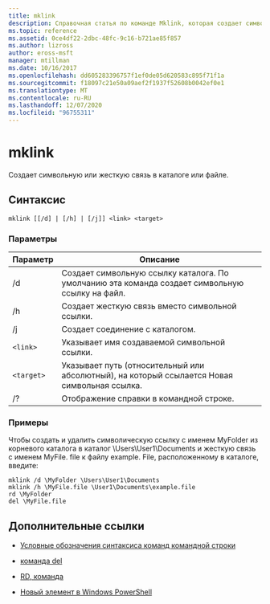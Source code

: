 ```yaml
---
title: mklink
description: Справочная статья по команде Mklink, которая создает символьную или жесткую связь в каталоге или файле.
ms.topic: reference
ms.assetid: 0ce4df22-2dbc-48fc-9c16-b721ae85f857
ms.author: lizross
author: eross-msft
manager: mtillman
ms.date: 10/16/2017
ms.openlocfilehash: dd605283396757f1ef0de05d620583c895f71f1a
ms.sourcegitcommit: f18097c21e50a09aef2f1937f52608b0042ef0e1
ms.translationtype: MT
ms.contentlocale: ru-RU
ms.lasthandoff: 12/07/2020
ms.locfileid: "96755311"
---
```

# <a name="mklink"></a>mklink

Создает символьную или жесткую связь в каталоге или файле.

## <a name="syntax"></a>Синтаксис

```
mklink [[/d] | [/h] | [/j]] <link> <target>
```

### <a name="parameters"></a>Параметры

| Параметр | Описание |
| --------- | ----------- |
| /d | Создает символьную ссылку каталога. По умолчанию эта команда создает символьную ссылку на файл. |
| /h | Создает жесткую связь вместо символьной ссылки. |
| /j | Создает соединение с каталогом. |
| `<link>` | Указывает имя создаваемой символьной ссылки. |
| `<target>` | Указывает путь (относительный или абсолютный), на который ссылается Новая символьная ссылка. |
| /? | Отображение справки в командной строке. |

### <a name="examples"></a>Примеры

Чтобы создать и удалить символическую ссылку с именем MyFolder из корневого каталога в каталог \Users\User1\Documents и жесткую связь с именем MyFile. file к файлу example. File, расположенному в каталоге, введите:

```
mklink /d \MyFolder \Users\User1\Documents
mklink /h \MyFile.file \User1\Documents\example.file
rd \MyFolder
del \MyFile.file
```

## <a name="additional-references"></a>Дополнительные ссылки

- [Условные обозначения синтаксиса команд командной строки](command-line-syntax-key.md)

- [команда del](del.md)

- [RD, команда](rd.md)

- [Новый элемент в Windows PowerShell](/powershell/module/microsoft.powershell.management/new-item?view=powershell-6)
